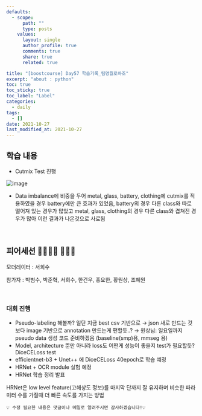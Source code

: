 ```yaml
---
defaults:
  - scope:
      path: ""
      type: posts
    values:
      layout: single
      author_profile: true
      comments: true
      share: true
      related: true

title: "[boostcourse] Day57 학습기록_팀명뭘로하조"
excerpt: "about : python"
toc: true
toc_sticky: true
toc_label: "Label"
categories:
  - daily
tags:
  - []
date: 2021-10-27
last_modified_at: 2021-10-27
---
```


## 학습 내용

- Cutmix Test 진행

![image](https://user-images.githubusercontent.com/77658029/139884540-3981c9e8-4706-4896-b093-2bdac511be8c.png)

- Data imbalance에 비중을 두어 metal, glass, battery, clothing에 cutmix를 적용하였을 경우 battery에만 큰 효과가 있었음, battery의 경우 다른 class와 따로 떨어져 있는 경우가 많았고 metal, glass, clothing의 경우 다른 class와 겹쳐진 경우가 많아 이런 결과가 나온것으로 사료됨


<br>

## 피어세션 👨‍👨‍👦‍👦 👨‍👨‍👦

모더레이터 : 서희수

참가자 : 박범수, 박준혁, 서희수, 한건우, 홍요한, 황원상, 조혜원

<br>

### 대회 진행

- Pseudo-labeling 해볼까? 
일단 지금 best csv 기반으로
→ json 새로 만드는 것보다 image 기반으로 annotation 만드는게 편할듯..?
→ 원상님: 일요일까지 pseudo data 생성 코드 준비하겠음 (baseline(smp)용, mmseg 용)
- Model, architecture 뿐만 아니라 loss도 어떤게 성능이 좋을지 test가 필요할듯?
DiceCELoss test
- efficientnet-b3  + Unet++ 에 DiceCELoss 40epoch로 학습 예정
- HRNet + OCR module 실험 예정
- HRNet 학습 정리 발표

HRNet은 low level feature(고해상도 정보)를 마지막 단까지 잘 유지하며 비슷한 파라미터 수를 가질때 더 빠른 속도를 가지는 방법

```
💡 수정 필요한 내용은 댓글이나 메일로 알려주시면 감사하겠습니다!💡 
```
